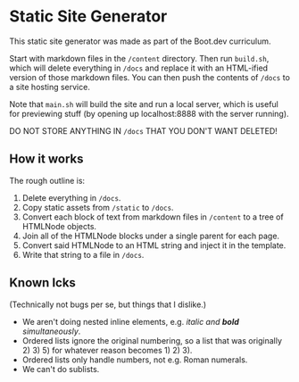 # Static Site Generator
This static site generator was made as part of the Boot.dev curriculum.

Start with markdown files in the `/content` directory. Then run `build.sh`, which
will delete everything in `/docs` and replace it with an HTML-ified version
of those markdown files. You can then push the contents of `/docs` to a site
hosting service.

Note that `main.sh` will build the site and run a local server, which is useful
for previewing stuff (by opening up localhost:8888 with the server running).

DO NOT STORE ANYTHING IN `/docs` THAT YOU DON'T WANT DELETED!

## How it works
The rough outline is:
1. Delete everything in `/docs`.
2. Copy static assets from `/static` to `/docs`.
3. Convert each block of text from markdown files in `/content` to a tree of
   HTMLNode objects.
4. Join all of the HTMLNode blocks under a single parent for each page.
5. Convert said HTMLNode to an HTML string and inject it in the template.
6. Write that string to a file in `/docs`.

## Known Icks
(Technically not bugs per se, but things that I dislike.)
- We aren't doing nested inline elements, e.g. _italic and **bold** simultaneously_.
- Ordered lists ignore the original numbering, so a list that was originally 2) 3) 5) for whatever reason becomes  1) 2) 3).
- Ordered lists only handle numbers, not e.g. Roman numerals.
- We can't do sublists.
